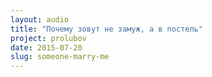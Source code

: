 ```yaml
---
layout: audio
title: "Почему зовут не замуж, а в постель"
project: prolubov
date: 2015-07-20
slug: someone-marry-me
---
```

